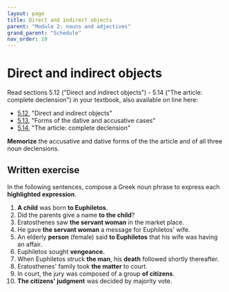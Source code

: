 ```yaml
---
layout: page
title: Direct and indirect objects
parent: "Module 2: nouns and adjectives"
grand_parent: "Schedule"
nav_order: 10
---
```


# Direct and indirect objects


Read sections 5.12 ("Direct and indirect objects") - 5.14 ("The article: complete declension") in your textbook, also available on line here:

- [5.12](https://hellenike.github.io/textbook/topics/module2/dir-indir-objects/), "Direct and indirect objects"
- [5.13](https://hellenike.github.io/textbook/topics/module2/four-cases/), "Forms of the dative and accusative cases"
- [5.14](https://hellenike.github.io/textbook/topics/module2/forms-article/), "The article: complete declension"


**Memorize** the accusative and dative forms of the the article and of all three noun declensions.

## Written exercise 

In the following sentences, compose a Greek noun phrase to express each **highlighted expression**.


1. **A child** was born **to Euphiletos**.
2.  Did the parents give a name **to the child**?
3. Eratosthenes saw **the servant woman** in the market place.
4. He gave **the servant woman** a message for Euphiletos' wife.
5. An elderly **person** (female) said **to Euphiletos** that his wife was having an affair.
6. Euphiletos sought **vengeance.**
6. When Euphiletos struck **the man**, his **death** followed shortly thereafter.
6. Eratosthenes' family took **the matter** to court.
7. In court, the jury was composed of a group **of citizens**.
1. **The citizens' judgment** was decided by majority vote.